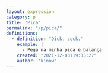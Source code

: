 ```yaml
---
layout: expression
category: p
title: "Pica"
permalink: "/p/pica/"
definitions:
  - definition: "Dick, cock."
    example: |
      - Pega na minha pica e balança
    created: "2021-12-03T19:35:27"
    author: "kinow"
---
```

